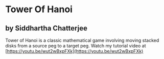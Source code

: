 # Tower Of Hanoi
## by Siddhartha Chatterjee

Tower of Hanoi is a classic mathematical game involving moving stacked disks from a source peg to a target peg. Watch my tutorial video at [https://youtu.be/wut2wBxpFXk](https://youtu.be/wut2wBxpFXk)
